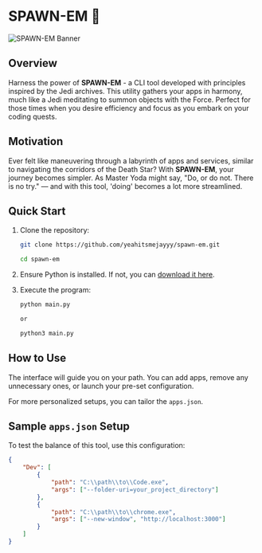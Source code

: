 # SPAWN-EM 🌌

![SPAWN-EM Banner](https://res.cloudinary.com/dgah9ureo/image/upload/v1695267559/spawn-em/lq7pthhzhmdbf7fng3qn.png)

## Overview
Harness the power of **SPAWN-EM** - a CLI tool developed with principles inspired by the Jedi archives. This utility gathers your apps in harmony, much like a Jedi meditating to summon objects with the Force. Perfect for those times when you desire efficiency and focus as you embark on your coding quests.

## Motivation
Ever felt like maneuvering through a labyrinth of apps and services, similar to navigating the corridors of the Death Star? With **SPAWN-EM**, your journey becomes simpler. As Master Yoda might say, "Do, or do not. There is no try." — and with this tool, 'doing' becomes a lot more streamlined.

## Quick Start
1. Clone the repository:
    ```bash
    git clone https://github.com/yeahitsmejayyy/spawn-em.git
    
    cd spawn-em
    ```

2. Ensure Python is installed. If not, you can [download it here](https://www.python.org/downloads/).

3. Execute the program:
    ```bash
    python main.py
    
    or

    python3 main.py
    ```

## How to Use
The interface will guide you on your path. You can add apps, remove any unnecessary ones, or launch your pre-set configuration.

For more personalized setups, you can tailor the `apps.json`.

## Sample `apps.json` Setup
To test the balance of this tool, use this configuration:
```json
{
    "Dev": [
        {
            "path": "C:\\path\\to\\Code.exe",
            "args": ["--folder-uri=your_project_directory"]
        },
        {
            "path": "C:\\path\\to\\chrome.exe",
            "args": ["--new-window", "http://localhost:3000"]
        }
    ]
}